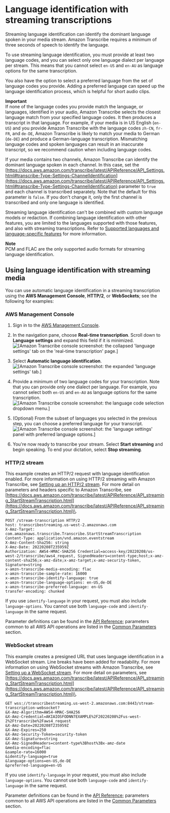 # Language identification with streaming transcriptions<a name="lang-id-stream"></a>

Streaming language identification can identify the dominant language spoken in your media stream\. Amazon Transcribe requires a minimum of three seconds of speech to identify the language\.

To use streaming language identification, you must provide at least two language codes, and you can select only one language dialect per language per stream\. This means that you cannot select `en-US` and `en-AU` as language options for the same transcription\.

You also have the option to select a preferred language from the set of language codes you provide\. Adding a preferred language can speed up the language identification process, which is helpful for short audio clips\.

**Important**  
If none of the language codes you provide match the language, or languages, identified in your audio, Amazon Transcribe selects the closest language match from your specified language codes\. It then produces a transcript in that language\. For example, if your media is in US English \(`en-US`\) and you provide Amazon Transcribe with the language codes `zh-CN`, `fr-FR`, and `de-DE`, Amazon Transcribe is likely to match your media to German \(`de-DE`\) and produce a German\-language transcription\. Mismatching language codes and spoken languages can result in an inaccurate transcript, so we recommend caution when including language codes\.

If your media contains two channels, Amazon Transcribe can identify the dominant language spoken in each channel\. In this case, set the [https://docs.aws.amazon.com/transcribe/latest/APIReference/API_Settings.html#transcribe-Type-Settings-ChannelIdentification](https://docs.aws.amazon.com/transcribe/latest/APIReference/API_Settings.html#transcribe-Type-Settings-ChannelIdentification) parameter to `true` and each channel is transcribed separately\. Note that the default for this parameter is `false`\. If you don't change it, only the first channel is transcribed and only one language is identified\.

Streaming language identification can't be combined with custom language models or redaction\. If combining language identification with other features, you are limited to the languages supported with those features, and also with streaming transcriptions\. Refer to [Supported languages and language\-specific features](supported-languages.md) for more information\.

**Note**  
PCM and FLAC are the only supported audio formats for streaming language identification\.

## Using language identification with streaming media<a name="lang-id-stream-examples"></a>

You can use automatic language identification in a streaming transcription using the **AWS Management Console**, **HTTP/2**, or **WebSockets**; see the following for examples:

### AWS Management Console<a name="lang-id-console-stream"></a>

1. Sign in to the [AWS Management Console](https://console.aws.amazon.com/transcribe/)\.

1. In the navigation pane, choose **Real\-time transcription**\. Scroll down to **Language settings** and expand this field if it is minimized\.  
![\[Amazon Transcribe console screenshot: the collapsed 'language settings' tab on the 'real-time transcription' page.\]](http://docs.aws.amazon.com/transcribe/latest/dg/images/lang-id-stream1.png)

1. Select **Automatic language identification**\.  
![\[Amazon Transcribe console screenshot: the expanded 'language settings' tab.\]](http://docs.aws.amazon.com/transcribe/latest/dg/images/lang-id-stream2.png)

1. Provide a minimum of two language codes for your transcription\. Note that you can provide only one dialect per language\. For example, you cannot select both `en-US` and `en-AU` as language options for the same transcription\.  
![\[Amazon Transcribe console screenshot: the language code selection dropdown menu.\]](http://docs.aws.amazon.com/transcribe/latest/dg/images/lang-id-stream3.png)

1. \(Optional\) From the subset of languages you selected in the previous step, you can choose a preferred language for your transcript\.  
![\[Amazon Transcribe console screenshot: the 'language settings' panel with preferred language options.\]](http://docs.aws.amazon.com/transcribe/latest/dg/images/lang-id-stream4.png)

1. You're now ready to transcribe your stream\. Select **Start streaming** and begin speaking\. To end your dictation, select **Stop streaming**\.

### HTTP/2 stream<a name="lang-id-http2"></a>

This example creates an HTTP/2 request with language identification enabled\. For more information on using HTTP/2 streaming with Amazon Transcribe, see [Setting up an HTTP/2 stream](streaming-http2.md)\. For more detail on parameters and headers specific to Amazon Transcribe, see [https://docs.aws.amazon.com/transcribe/latest/APIReference/API_streaming_StartStreamTranscription.html](https://docs.aws.amazon.com/transcribe/latest/APIReference/API_streaming_StartStreamTranscription.html)\.

```
POST /stream-transcription HTTP/2
host: transcribestreaming.us-west-2.amazonaws.com
X-Amz-Target: com.amazonaws.transcribe.Transcribe.StartStreamTranscription
Content-Type: application/vnd.amazon.eventstream
X-Amz-Content-Sha256: string
X-Amz-Date: 20220208T235959Z
Authorization: AWS4-HMAC-SHA256 Credential=access-key/20220208/us-west-2/transcribe/aws4_request, SignedHeaders=content-type;host;x-amz-content-sha256;x-amz-date;x-amz-target;x-amz-security-token, Signature=string
x-amzn-transcribe-media-encoding: flac
x-amzn-transcribe-sample-rate: 16000    
x-amzn-transcribe-identify-language: true
x-amzn-transcribe-language-options: en-US,de-DE
x-amzn-transcribe-preferred-language: en-US
transfer-encoding: chunked
```

If you use `identify-language` in your request, you must also include `language-options`\. You cannot use both `language-code` and `identify-language` in the same request\.

Parameter definitions can be found in the [API Reference](https://docs.aws.amazon.com/transcribe/latest/APIReference/API_Reference.html); parameters common to all AWS API operations are listed in the [Common Parameters](https://docs.aws.amazon.com/transcribe/latest/APIReference/CommonParameters.html) section\.

### WebSocket stream<a name="lang-id-websocket"></a>

This example creates a presigned URL that uses language identification in a WebSocket stream\. Line breaks have been added for readability\. For more information on using WebSocket streams with Amazon Transcribe, see [Setting up a WebSocket stream](streaming-websocket.md)\. For more detail on parameters, see [https://docs.aws.amazon.com/transcribe/latest/APIReference/API_streaming_StartStreamTranscription.html](https://docs.aws.amazon.com/transcribe/latest/APIReference/API_streaming_StartStreamTranscription.html)\.

```
GET wss://transcribestreaming.us-west-2.amazonaws.com:8443/stream-transcription-websocket?
&X-Amz-Algorithm=AWS4-HMAC-SHA256
&X-Amz-Credential=AKIAIOSFODNN7EXAMPLE%2F20220208%2Fus-west-2%2Ftranscribe%2Faws4_request
&X-Amz-Date=20220208T235959Z
&X-Amz-Expires=250
&X-Amz-Security-Token=security-token
&X-Amz-Signature=string
&X-Amz-SignedHeaders=content-type%3Bhost%3Bx-amz-date
&media-encoding=flac
&sample-rate=16000
&identify-language=true
&language-options=en-US,de-DE
&preferred-language=en-US
```

If you use `identify-language` in your request, you must also include `language-options`\. You cannot use both `language-code` and `identify-language` in the same request\.

Parameter definitions can be found in the [API Reference](https://docs.aws.amazon.com/transcribe/latest/APIReference/API_Reference.html); parameters common to all AWS API operations are listed in the [Common Parameters](https://docs.aws.amazon.com/transcribe/latest/APIReference/CommonParameters.html) section\.